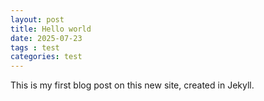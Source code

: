 ```yaml
---
layout: post
title: Hello world
date: 2025-07-23
tags : test
categories: test
---
```


This is my first blog post on this new site, created in Jekyll. 

